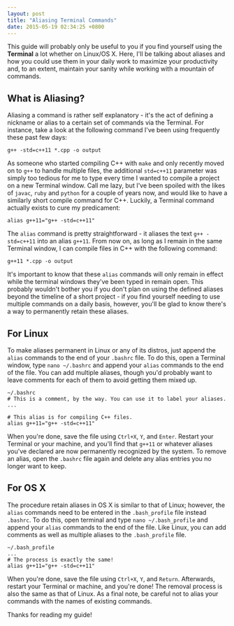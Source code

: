 ```yaml
---
layout: post
title: "Aliasing Terminal Commands"
date: 2015-05-19 02:34:25 +0800
---
```

This guide will probably only be useful to you if you find yourself using the **Terminal** a lot whether on Linux/OS X. Here, I'll be talking about aliases and how you could use them in your daily work to maximize your productivity and, to an extent, maintain your sanity while working with a mountain of commands.

## What is Aliasing?
Aliasing a command is rather self explanatory - it's the act of defining a nickname or alias to a certain set of commands via the Terminal. For instance, take a look at the following command I've been using frequently these past few days:

```
g++ -std=c++11 *.cpp -o output
```

As someone who started compiling C++ with `make` and only recently moved on to `g++` to handle multiple files, the additional `std=c++11` parameter was simply too tedious for me to type every time I wanted to compile a project on a new Terminal window. Call me lazy, but I've been spoiled with the likes of `javac`, `ruby` and `python` for a couple of years now, and would like to have a similarly short compile command for C++. Luckily, a Terminal command actually exists to cure my predicament:

```
alias g++11="g++ -std=c++11"
```

The `alias` command is pretty straightforward - it aliases the text `g++ -std=c++11` into an alias `g++11`. From now on, as long as I remain in the same Terminal window, I can compile files in C++ with the following command:

```
g++11 *.cpp -o output
```

It's important to know that these `alias` commands will only remain in effect while the terminal windows they've been typed in remain open. This probably wouldn't bother you if you don't plan on using the defined aliases beyond the timeline of a short project - if you find yourself needing to use multiple commands on a daily basis, however, you'll be glad to know there's a way to permanently retain these aliases.

## For Linux
To make aliases permanent in Linux or any of its distros, just append the `alias` commands to the end of your `.bashrc` file. To do this, open a Terminal window, type `nano ~/.bashrc` and append your `alias` commands to the end of the file. You can add multiple aliases, though you'd probably want to leave comments for each of them to avoid getting them mixed up.

```
~/.bashrc
# This is a comment, by the way. You can use it to label your aliases.
...

# This alias is for compiling C++ files.
alias g++11="g++ -std=c++11"
```

When you're done, save the file using `Ctrl+X`, `Y`, and `Enter`. Restart your Terminal or your machine, and you'll find that `g++11` or whatever aliases you've declared are now permanently recognized by the system. To remove an alias, open the `.bashrc` file again and delete any alias entries you no longer want to keep.

## For OS X
The procedure retain aliases in OS X is similar to that of Linux; however, the `alias` commands need to be entered in the `.bash_profile` file instead ` .bashrc`. To do this, open terminal and type `nano ~/.bash_profile` and append your `alias` commands to the end of the file. Like Linux, you can add comments as well as multiple aliases to the `.bash_profile` file.

```
~/.bash_profile
...
# The process is exactly the same!
alias g++11="g++ -std=c++11"
```

When you're done, save the file using `Ctrl+X`, `Y`, and `Return`. Afterwards, restart your Terminal or machine, and you're done! The removal process is also the same as that of Linux. As a final note, be careful not to alias your commands with the names of existing commands.

Thanks for reading my guide!